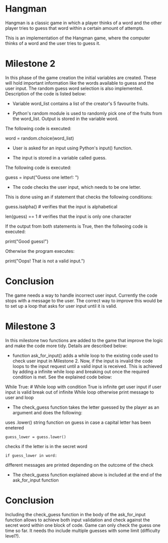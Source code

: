 # Hangman
Hangman is a classic game in which a player thinks of a word and the other player tries to guess that word within a certain amount of attempts.

This is an implementation of the Hangman game, where the computer thinks of a word and the user tries to guess it. 

# Milestone 2

In this phase of the game creation the initial variables are created. These will hold important information like the words available to guess and the user input.
The random guess word selection is also implemented.
Description of the code is listed below:  

- Variable word_list contains a list of the creator's 5 favourite fruits.

- Python's random module is used to randomly pick one of the fruits from the word_list. Output is stored in the variable word.

The following code is executed:

word = random.choice(word_list)

- User is asked for an input using Python's input() function.

- The input is stored in a variable called guess.

The following code is executed:

guess = input("Guess one letter!: ")

- The code checks the user input, which needs to be one letter. 

This is done using an if statement that checks the following conditions:

guess.isalpha()    # verifies that the input is alphabetical

len(guess) == 1    # verifies that the input is only one character

If the output from both statements is True, then the follwoing code is executed:

print("Good guess!")

Otherwise the program executes:

print("Oops! That is not a valid input.")

# Conclusion

The game needs a way to handle incorrect user input. Currently the code stops with a message to the user.
The correct way to improve this would be to set up a loop that asks for user input until it is valid.

# Milestone 3

In this milestone two functions are added to the game that improve the logic and make the code more tidy. Details are described below:

- function ask_for_input() adds a while loop to the existing code used to check user input in Milestone 2. Now, if the input is invalid the code loops to the input request until a valid input is received.
This is achieved by adding a infinite while loop and breaking out once the required condition is met. See the explained code below:

While True: # While loop with condition True is infinite 
  get user input
  if user input is valid
    break out of infinite While loop
  otherwise 
    print message to user and loop

- The check_guess function takes the letter guessed by the player as an argument and does the following:

uses .lower() string function on guess in case a capital letter has been enetered

	guess_lower = guess.lower()

checks if the letter is in the secret word

	if guess_lower in word:
 
different messages are printed depending on the outcome of the check

- The check_guess function explained above is included at the end of the  ask_for_input function
 
# Conclusion
Including the check_guess function in the body of the ask_for_input function allows to achieve both input validation and check against the secret word within one block of code.
Game can only check the guess one time so far. It needs tho include multiple guesses with some limit (difficulty level?).

